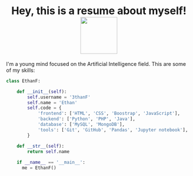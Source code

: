 <h1 align = "center"> Hey, this is a resume about myself! <img src="https://user-images.githubusercontent.com/132306277/235547711-76368b15-fe48-4196-9874-d75814353851.gif" width = 100px  align = 'center'/></h1>
<div>
  <p> I'm a young mind focused on the Artificial Intelligence field. This are some of my skills: </p>
</div>

```python
class EthanF:

    def __init__(self):
        self.username = '3thanF'
        self.name = 'Ethan'
        self.code = {
            'frontend': ['HTML', 'CSS', 'Boostrap', 'JavaScript'],
            'backend': ['Python', 'PHP', 'Java'],
            'database': ['MySQL', 'MongoDB'],
            'tools': ['Git', 'GitHub', 'Pandas', 'Jupyter notebook'],
        }

    def __str__(self):
        return self.name
        
    if __name__ == '__main__':
      me = EthanF()
```

